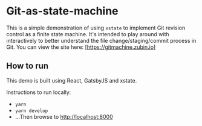 # Git-as-state-machine
This is a simple demonstration of using `xstate` to implement 
Git revision control as a finite state machine. It's intended
to play around with interactively to better understand the file
change/staging/commit process in Git. You can view the site here:
[https://gitmachine.zubin.io]

## How to run
This demo is built using React, GatsbyJS and xstate. 

Instructions to run locally:
* `yarn`
* `yarn develop`
* ...Then browse to [http://localhost:8000](http://localhost:8000)

